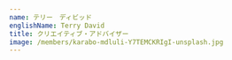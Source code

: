 ```yaml
---
name: テリー　ディビッド
englishName: Terry David
title: クリエイティブ・アドバイザー
image: /members/karabo-mdluli-Y7TEMCKRIgI-unsplash.jpg
---
```


